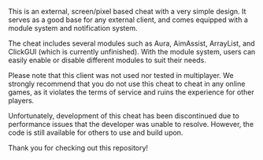 This is an external, screen/pixel based cheat with a very simple design. It serves as a good base for any external client, and comes equipped with a module system and notification system.

The cheat includes several modules such as Aura, AimAssist, ArrayList, and ClickGUI (which is currently unfinished). With the module system, users can easily enable or disable different modules to suit their needs.

Please note that this client was not used nor tested in multiplayer. We strongly recommend that you do not use this cheat to cheat in any online games, as it violates the terms of service and ruins the experience for other players.

Unfortunately, development of this cheat has been discontinued due to performance issues that the developer was unable to resolve. However, the code is still available for others to use and build upon. 

Thank you for checking out this repository!
